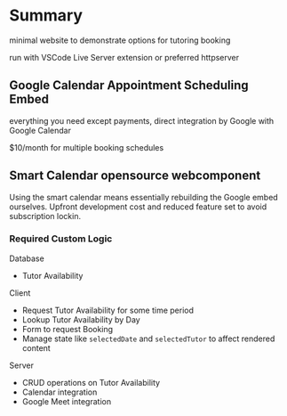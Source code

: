 # Summary

minimal website to demonstrate options for tutoring booking

run with VSCode Live Server extension or preferred httpserver

## Google Calendar Appointment Scheduling Embed

everything you need except payments, direct integration by Google with Google Calendar

$10/month for multiple booking schedules

## Smart Calendar opensource webcomponent

Using the smart calendar means essentially rebuilding the Google embed ourselves.
Upfront development cost and reduced feature set to avoid subscription lockin.

### Required Custom Logic

Database

- Tutor Availability

Client

- Request Tutor Availability for some time period
- Lookup Tutor Availability by Day
- Form to request Booking
- Manage state like `selectedDate` and `selectedTutor` to affect rendered content

Server

- CRUD operations on Tutor Availability
- Calendar integration
- Google Meet integration
